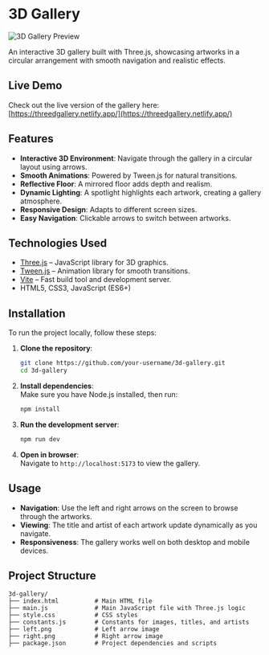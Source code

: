 # 3D Gallery

![3D Gallery Preview](https://i.ibb.co/twnfF0z4/Screenshot-2.png)

An interactive 3D gallery built with Three.js, showcasing artworks in a circular arrangement with smooth navigation and realistic effects.

## Live Demo

Check out the live version of the gallery here:  
[https://threedgallery.netlify.app/](https://threedgallery.netlify.app/)

## Features

- **Interactive 3D Environment**: Navigate through the gallery in a circular layout using arrows.
- **Smooth Animations**: Powered by Tween.js for natural transitions.
- **Reflective Floor**: A mirrored floor adds depth and realism.
- **Dynamic Lighting**: A spotlight highlights each artwork, creating a gallery atmosphere.
- **Responsive Design**: Adapts to different screen sizes.
- **Easy Navigation**: Clickable arrows to switch between artworks.

## Technologies Used

- [Three.js](https://threejs.org/) – JavaScript library for 3D graphics.
- [Tween.js](https://github.com/tweenjs/tween.js) – Animation library for smooth transitions.
- [Vite](https://vitejs.dev/) – Fast build tool and development server.
- HTML5, CSS3, JavaScript (ES6+)

## Installation

To run the project locally, follow these steps:

1. **Clone the repository**:
   ```bash
   git clone https://github.com/your-username/3d-gallery.git
   cd 3d-gallery
   ```

2. **Install dependencies**:  
   Make sure you have Node.js installed, then run:
   ```bash
   npm install
   ```

3. **Run the development server**:
   ```bash
   npm run dev
   ```

4. **Open in browser**:  
   Navigate to `http://localhost:5173` to view the gallery.

## Usage

- **Navigation**: Use the left and right arrows on the screen to browse through the artworks.
- **Viewing**: The title and artist of each artwork update dynamically as you navigate.
- **Responsiveness**: The gallery works well on both desktop and mobile devices.

## Project Structure

```
3d-gallery/
├── index.html          # Main HTML file
├── main.js             # Main JavaScript file with Three.js logic
├── style.css           # CSS styles
├── constants.js        # Constants for images, titles, and artists
├── left.png            # Left arrow image
├── right.png           # Right arrow image
├── package.json        # Project dependencies and scripts
```